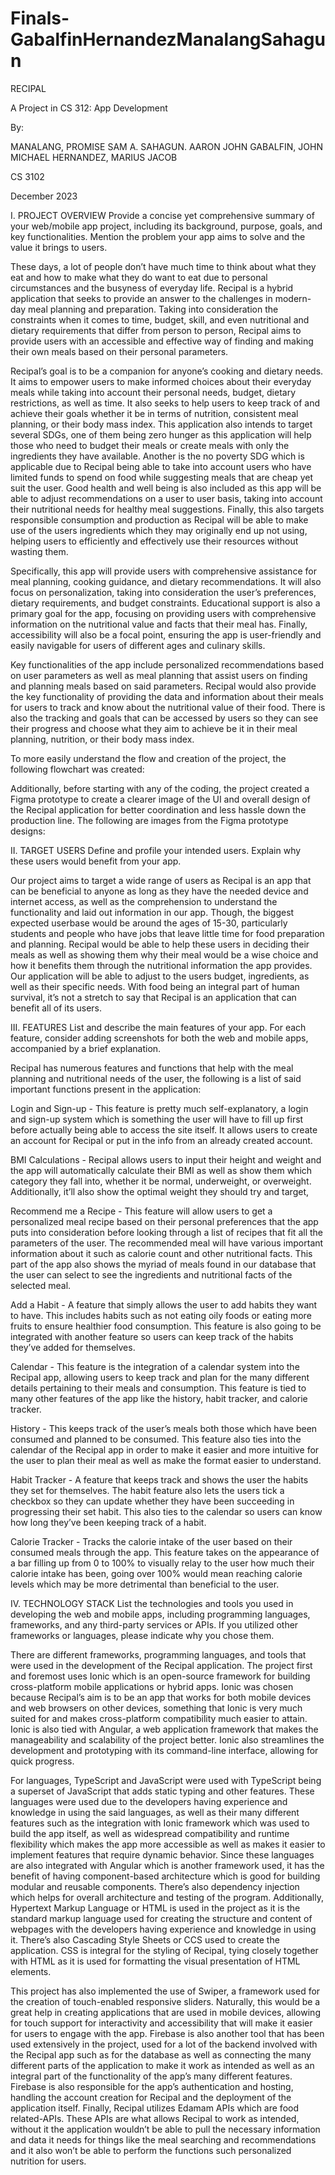# Finals-GabalfinHernandezManalangSahagun
RECIPAL

A Project in CS 312: App Development

By:

MANALANG, PROMISE SAM A.
SAHAGUN. AARON JOHN
GABALFIN, JOHN MICHAEL
HERNANDEZ, MARIUS JACOB

CS 3102

December 2023

I. PROJECT OVERVIEW
Provide a concise yet comprehensive summary of your web/mobile app project, including its background, purpose, goals, and key functionalities. Mention the problem your app aims to solve and the value it brings to users.

These days, a lot of people don’t have much time to think about what they eat and how to make what they do want to eat due to personal circumstances and the busyness of everyday life. Recipal is a hybrid application that seeks to provide an answer to the challenges in modern-day meal planning and preparation. Taking into consideration the constraints when it comes to time, budget, skill, and even nutritional and dietary requirements that differ from person to person, Recipal aims to provide users with an accessible and effective way of finding and making their own meals based on their personal parameters. 

Recipal’s goal is to be a companion for anyone’s cooking and dietary needs. It aims to empower users to make informed choices about their everyday meals while taking into account their personal needs, budget, dietary restrictions, as well as time. It also seeks to help users to keep track of and achieve their goals whether it be in terms of nutrition, consistent meal planning, or their body mass index. This application also intends to target several SDGs, one of them being zero hunger as this application will help those who need to budget their meals or create meals with only the ingredients they have available. Another is the no poverty SDG which is applicable due to Recipal being able to take into account users who have limited funds to spend on food while suggesting meals that are cheap yet suit the user. Good health and well being is also included as this app will be able to adjust recommendations on a user to user basis, taking into account their nutritional needs for healthy meal suggestions. Finally, this also targets responsible consumption and production as Recipal will be able to make use of the users ingredients which they may originally end up not using, helping users to efficiently and effectively use their resources without wasting them.

Specifically, this app will provide users with comprehensive assistance for meal planning, cooking guidance, and dietary recommendations. It will also focus on personalization, taking into consideration the user’s preferences, dietary requirements, and budget constraints. Educational support is also a primary goal for the app, focusing on providing users with comprehensive information on the nutritional value and facts that their meal has. Finally, accessibility will also be a focal point, ensuring the app is user-friendly and easily navigable for users of different ages and culinary skills.

Key functionalities of the app include personalized recommendations based on user parameters as well as meal planning that assist users on finding and planning meals based on said parameters. Recipal would also provide the key functionality of providing the data and information about their meals for users to track and know about the nutritional value of their food. There is also the tracking and goals that can be accessed by users so they can see their progress and choose what they aim to achieve be it in their meal planning, nutrition, or their body mass index.

To more easily understand the flow and creation of the project, the following flowchart was created:

Additionally, before starting with any of the coding, the project created a Figma prototype to create a clearer image of the UI and overall design of the Recipal application for better coordination and less hassle down the production line. The following are images from the Figma prototype designs:

II. TARGET USERS
Define and profile your intended users. Explain why these users would benefit from your app. 

Our project aims to target a wide range of users as Recipal is an app that can be beneficial to anyone as long as they have the needed device and internet access, as well as the comprehension to understand the functionality and laid out information in our app. Though, the biggest expected userbase would be around the ages of 15-30, particularly students and people who have jobs that leave little time for food preparation and planning. Recipal would be able to help these users in deciding their meals as well as showing them why their meal would be a wise choice and how it benefits them through the nutritional information the app provides. Our application will be able to adjust to the users budget, ingredients, as well as their specific needs. With food being an integral part of human survival, it’s not a stretch to say that Recipal is an application that can benefit all of its users.

III. FEATURES
List and describe the main features of your app. For each feature, consider adding screenshots for both the web and mobile apps, accompanied by a brief explanation.

Recipal has numerous features and functions that help with the meal planning and nutritional needs of the user, the following is a list of said important functions present in the application:

Login and Sign-up - This feature is pretty much self-explanatory, a login and sign-up system which is something the user will have to fill up first before actually being able to access the site itself. It allows users to create an account for Recipal or put in the info from an already created account.

BMI Calculations - Recipal allows users to input their height and weight and the app will automatically calculate their BMI as well as show them which category they fall into, whether it be normal, underweight, or overweight. Additionally, it’ll also show the optimal weight they should try and target,

Recommend me a Recipe - This feature will allow users to get a personalized meal recipe based on their personal preferences that the app puts into consideration before looking through a list of recipes that fit all the parameters of the user. The recommended meal will have various important information about it such as calorie count and other nutritional facts. This part of the app also shows the myriad of meals found in our database that the user can select to see the ingredients and nutritional facts of the selected meal.

Add a Habit - A feature that simply allows the user to add habits they want to have. This includes habits such as not eating oily foods or eating more fruits to ensure healthier food consumption. This feature is also going to be integrated with another feature so users can keep track of the habits they’ve added for themselves.

Calendar - This feature is the integration of a calendar system into the Recipal app, allowing users to keep track and plan for the many different details pertaining to their meals and consumption. This feature is tied to many other features of the app like the history, habit tracker, and calorie tracker.

History - This keeps track of the user’s meals both those which have been consumed and planned to be consumed. This feature also ties into the calendar of the Recipal app in order to make it easier and more intuitive for the user to plan their meal as well as make the format easier to understand.

Habit Tracker - A feature that keeps track and shows the user the habits they set for themselves. The habit feature also lets the users tick a checkbox so they can update whether they have been succeeding in progressing their set habit. This also ties to the calendar so users can know how long they’ve been keeping track of a habit.

Calorie Tracker - Tracks the calorie intake of the user based on their consumed meals through the app. This feature takes on the appearance of a bar filling up from 0 to 100% to visually relay to the user how much their calorie intake has been, going over 100% would mean reaching calorie levels which may be more detrimental than beneficial to the user.

IV. TECHNOLOGY STACK
List the technologies and tools you used in developing the web and mobile apps, including programming languages, frameworks, and any third-party services or APIs. If you utilized other frameworks or languages, please indicate why you chose them.

There are different frameworks, programming languages, and tools that were used in the development of the Recipal application. The project first and foremost uses Ionic which is an open-source framework for building cross-platform mobile applications or hybrid apps. Ionic was chosen because Recipal’s aim is to be an app that works for both mobile devices and web browsers on other devices, something that Ionic is very much suited for and makes cross-platform compatibility much easier to attain. Ionic is also tied with Angular, a web application framework that makes the manageability and scalability of the project better. Ionic also streamlines the development and prototyping with its command-line interface, allowing for quick progress. 

For languages, TypeScript and JavaScript were used with TypeScript being a superset of JavaScript that adds static typing and other features. These languages were used due to the developers having experience and knowledge in using the said languages, as well as their many different features such as the integration with Ionic framework which was used to build the app itself, as well as widespread compatibility and runtime flexibility which makes the app more accessible as well as makes it easier to implement features that require dynamic behavior. Since these languages are also integrated with Angular which is another framework used, it has the benefit of having component-based architecture which is good for building modular and reusable components. There’s also dependency injection which helps for overall architecture and testing of the program. Additionally, Hypertext Markup Language or HTML is used in the project as it is the standard markup language used for creating the structure and content of webpages with the developers having experience and knowledge in using it. There’s also Cascading Style Sheets or CCS used to create the application. CSS is integral for the styling of Recipal, tying closely together with HTML as it is used for formatting the visual presentation of HTML elements.
	
This project has also implemented the use of Swiper, a framework used for the creation of touch-enabled responsive sliders. Naturally, this would be a great help in creating applications that are used in mobile devices, allowing for touch support for interactivity and accessibility that will make it easier for users to engage with the app. Firebase is also another tool that has been used extensively in the project, used for a lot of the backend involved with the Recipal app such as for the database as well as connecting the many different parts of the application to make it work as intended as well as an integral part of the functionality of the app’s many different features. Firebase is also responsible for the app’s authentication and hosting, handling the account creation for Recipal and the deployment of the application itself. Finally, Recipal utilizes Edamam APIs which are food related-APIs. These APIs are what allows Recipal to work as intended, without it the application wouldn’t be able to pull the necessary information and data it needs for things like the meal searching and recommendations and it also won’t be able to perform the functions such personalized nutrition for users.
